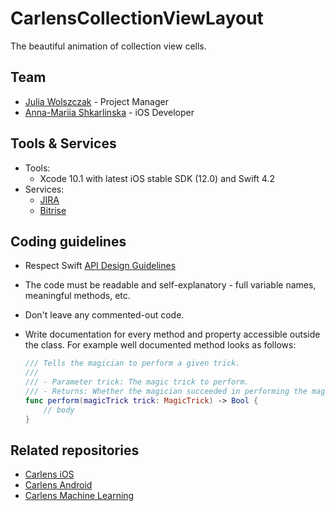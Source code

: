 # CarlensCollectionViewLayout

The beautiful animation of collection view cells.

## Team

* [Julia Wolszczak](mailto:julia.wolszczak@netguru.co) - Project Manager
* [Anna-Mariia Shkarlinska](mailto:anna-mariia.shkarlinska@netguru.co) - iOS Developer

## Tools & Services

* Tools:
	* Xcode 10.1 with latest iOS stable SDK (12.0) and Swift 4.2
* Services:
	* [JIRA](https://netguru.atlassian.net/secure/RapidBoard.jspa?rapidView=584&view=detail)
	* [Bitrise](https://app.bitrise.io/app/8f268362f4edaa0d)

## Coding guidelines

- Respect Swift [API Design Guidelines](https://swift.org/documentation/api-design-guidelines/)
- The code must be readable and self-explanatory - full variable names, meaningful methods, etc.
- Don't leave any commented-out code.
- Write documentation for every method and property accessible outside the class. For example well documented method looks as follows:

	```swift
	/// Tells the magician to perform a given trick.
	///
	/// - Parameter trick: The magic trick to perform.
	/// - Returns: Whether the magician succeeded in performing the magic trick.
	func perform(magicTrick trick: MagicTrick) -> Bool {
		// body
	}
	```

## Related repositories

- [Carlens iOS](https://github.com/netguru/car-recognition-ios)
- [Carlens Android](https://github.com/netguru/car-recognition-android)
- [Carlens Machine Learning](https://github.com/netguru/car-recognition-ml)
